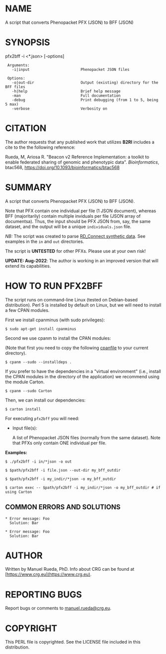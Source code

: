 # NAME

A script that converts Phenopacket PFX (JSON) to BFF (JSON)

# SYNOPSIS

pfx2bff -i <\*.json> \[-options\]

     Arguments:                       
       -i|input                       Phenopacket JSON files

     Options:
       -o|out-dir                     Output (existing) directory for the BFF files
       -h|help                        Brief help message
       -man                           Full documentation
       -debug                         Print debugging (from 1 to 5, being 5 max)
       -verbose                       Verbosity on
     

# CITATION

The author requests that any published work that utilizes **B2RI** includes a cite to the the following reference:

Rueda, M, Ariosa R. "Beacon v2 Reference Implementation: a toolkit to enable federated sharing of genomic and phenotypic data". _Bioinformatics_, btac568, https://doi.org/10.1093/bioinformatics/btac568

# SUMMARY

A script that converts Phenopacket PFX (JSON) to BFF (JSON).

Note that PFX contain one individual per file (1 JSON document), whereas BFF (majoritarily) contain multiple inviduals per file (JSON array of documentsa). Thus, the input should be PFX JSON from, say, the same dataset, and the output will be a unique `individuals.json` file.

_NB:_ The script was created to parse [RD\_Connect synthetic data](https://ega-archive.org/datasets/EGAD00001008392). See examples in the `in` and `out` directories. 

The script is **UNTESTED** for other PFXs. Please use at your own risk!

**UPDATE: Aug-2022**: The author is working in an improved version that will extend its capabilities.

# HOW TO RUN PFX2BFF

The script runs on command-line Linux (tested on Debian-based distribution). Perl 5 is installed by default on Linux,
but we will need to install a few CPAN modules.

First we install cpanminus (with sudo privileges):

    $ sudo apt-get install cpanminus

Second we use cpanm to install the CPAN modules:

(Note that first you need to copy the following [cpanfile](https://raw.githubusercontent.com/EGA-archive/beacon2-ri-tools/main/cpanfile) to your current directory).

    $ cpanm --sudo --installdeps .

If you prefer to have the dependencies in a "virtual environment" (i.e., install the CPAN modules in the directory of the application) we recommend using the module Carton.

    $ cpanm --sudo Carton

Then, we can install our dependencies:

    $ carton install

For executing `pfx2bff` you will need:

- Input file(s):

    A list of Phenopacket JSON files (normally from the same dataset). Note that PFXs only contain ONE individual per file.

**Examples:**

    $ ./pfx2bff -i in/*json -o out

    $ $path/pfx2bff -i file.json --out-dir my_bff_outdir

    $ $path/pfx2bff -i my_indir/*json -o my_bff_outdir 

    $ carton exec -- $path/pfx2bff -i my_indir/*json -o my_bff_outdir # if using Carton

## COMMON ERRORS AND SOLUTIONS

    * Error message: Foo
      Solution: Bar

    * Error message: Foo
      Solution: Bar

# AUTHOR 

Written by Manuel Rueda, PhD. Info about CRG can be found at [https://www.crg.eu](https://www.crg.eu).

# REPORTING BUGS

Report bugs or comments to <manuel.rueda@crg.eu>.

# COPYRIGHT

This PERL file is copyrighted. See the LICENSE file included in this distribution.
